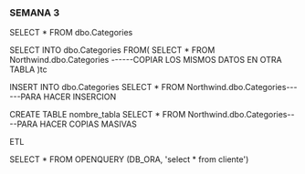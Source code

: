### SEMANA 3

SELECT * FROM dbo.Categories

SELECT INTO dbo.Categories FROM(
SELECT * FROM Northwind.dbo.Categories ------COPIAR LOS MISMOS DATOS EN OTRA TABLA
)tc

INSERT INTO dbo.Categories
SELECT * FROM Northwind.dbo.Categories------PARA HACER INSERCION

CREATE TABLE nombre_tabla
SELECT * FROM Northwind.dbo.Categories----PARA HACER COPIAS MASIVAS

ETL

SELECT * FROM OPENQUERY (DB_ORA, 'select * from cliente')